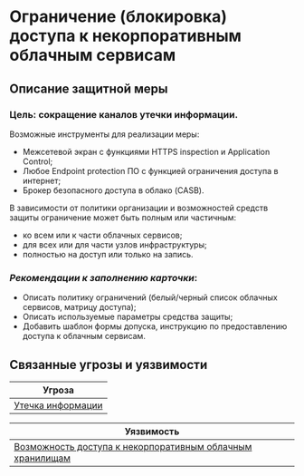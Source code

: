 # Ограничение (блокировка) доступа к некорпоративным облачным сервисам

## Описание защитной меры
### Цель: сокращение каналов утечки информации.

Возможные инструменты для реализации меры:

+ Межсетевой экран с функциями HTTPS inspection и Application Control;
+ Любое Endpoint protection ПО с функцией ограничения доступа в интернет;
+ Брокер безопасного доступа в облако (CASB).

В зависимости от политики организации и возможностей средств защиты ограничение может быть полным или частичным: 

+ ко всем или к части облачных сервисов;
+ для всех или для части узлов инфраструктуры;
+ полностью на доступ или только на запись.


### *Рекомендации к заполнению карточки*:
+ Описать политику ограничений (белый/черный список облачных сервисов, матрицу доступа);
+ Описать используемые параметры средства защиты;
+ Добавить шаблон формы допуска, инструкцию по предоставлению доступа к облачным сервисам.

## Связанные угрозы и уязвимости
|Угроза|
|-|
|[Утечка информации](/vkr/threats/page11)|

|Уязвимость|
|-|
|[Возможность доступа к некорпоративным облачным хранилищам](/vkr/vulnerabilities/page16)|
